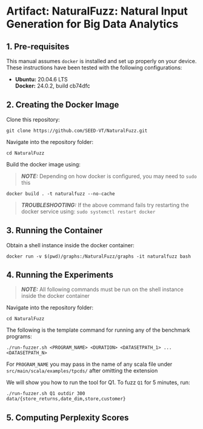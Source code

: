 # Artifact: NaturalFuzz: Natural Input Generation for Big Data Analytics
## 1. Pre-requisites
This manual assumes `docker` is installed and set up properly on your device.\
These instructions have been tested with the following configurations:
* **Ubuntu:** 20.04.6 LTS\
  **Docker:** 24.0.2, build cb74dfc
## 2. Creating the Docker Image
Clone this repository:
```
git clone https://github.com/SEED-VT/NaturalFuzz.git
```
Navigate into the repository folder:
```
cd NaturalFuzz
```
Build the docker image using:
> **_NOTE:_** Depending on how docker is configured, you may need to `sudo` this
```
docker build . -t naturalfuzz --no-cache
```
> **_TROUBLESHOOTING:_** If the above command fails try restarting the docker service using: `sudo systemctl restart docker`

## 3. Running the Container
Obtain a shell instance inside the docker container:
```
docker run -v $(pwd)/graphs:/NaturalFuzz/graphs -it naturalfuzz bash
```
## 4. Running the Experiments
> **_NOTE:_** All following commands must be run on the shell instance inside the docker container

Navigate into the repository folder:
```
cd NaturalFuzz
```
The following is the template command for running any of the benchmark programs:
```
./run-fuzzer.sh <PROGRAM_NAME> <DURATION> <DATASETPATH_1> ... <DATASETPATH_N>
```
For `PROGRAM_NAME` you may pass in the name of any scala file under `src/main/scala/examples/tpcds/` after omitting the extension

We will show you how to run the tool for Q1. To fuzz `Q1` for 5 minutes, run:
```
./run-fuzzer.sh Q1 outdir 300 data/{store_returns,date_dim,store,customer}
```



## 5. Computing Perplexity Scores

